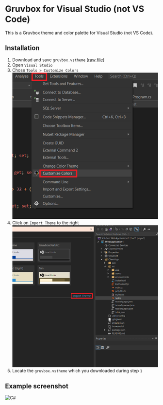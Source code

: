 # Gruvbox for Visual Studio (not VS Code)
This is a Gruvbox theme and color palette for Visual Studio (not VS Code).

## Installation
1. Download and save `gruvbox.vstheme` ([raw file](https://github.com/henkla/gruvbox-visualstudio-not-code/blob/main/gruvbox.vstheme?raw=true))
2. Open `Visual Studio`
3. Chose `Tools > Customize Colors`
   ![Step 3](https://github.com/henkla/gruvbox-visualstudio-not-code/blob/main/Installation/step3.png?raw=true)
4. Click on `Import Theme` to the right
   ![Step 3](https://github.com/henkla/gruvbox-visualstudio-not-code/blob/main/Installation/step4.png?raw=true)
5. Locate the `gruvbox.vstheme` which you downloaded during step `1`

## Example screenshot
![C#](https://github.com/henkla/gruvbox-visualstudio-not-code/blob/main/Screenshots/gruvbox-screenshot.png?raw=true)
